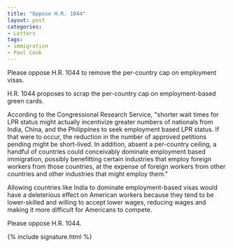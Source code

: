 ```yaml
---
title: "Oppose H.R. 1044"
layout: post
categories:
- Letters
tags:
- immigration
- Paul Cook
---
```


Please oppose H.R. 1044 to remove the per-country cap on employment visas.

H.R. 1044 proposes to scrap the per-country cap on employment-based green cards.

According to the Congressional Research Service, "shorter wait times for LPR status might actually incentivize greater numbers of nationals from India, China, and the Philippines to seek employment based LPR status. If that were to occur, the reduction in the number of approved petitions pending might be short-lived. In addition, absent a per-country ceiling, a handful of countries could conceivably dominate employment based immigration, possibly benefitting certain industries that employ foreign workers from those countries, at the expense of foreign workers from other countries and other industries that might employ them."

Allowing countries like India to dominate employment-based visas would have a deleterious effect on American workers because they tend to be lower-skilled and willing to accept lower wages, reducing wages and making it more difficult for Americans to compete.

Please oppose H.R. 1044.

{% include signature.html %}
